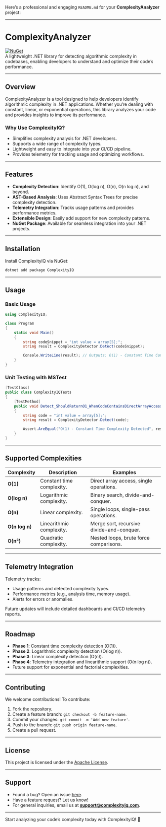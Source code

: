 Here’s a professional and engaging `README.md` for your **ComplexityAnalyzer** project:

---

# **ComplexityAnalyzer**

[![NuGet](https://img.shields.io/nuget/v/ComplexityAnalyzer)](https://www.nuget.org/packages/ComplexityAnalyzer)  
A lightweight .NET library for detecting algorithmic complexity in codebases, enabling developers to understand and optimize their code’s performance.

---

## **Overview**

ComplexityAnalyzer is a tool designed to help developers identify algorithmic complexity in .NET applications. Whether you’re dealing with constant, linear, or exponential operations, this library analyzes your code and provides insights to improve its performance.  

### **Why Use ComplexityIQ?**
- Simplifies complexity analysis for .NET developers.
- Supports a wide range of complexity types.
- Lightweight and easy to integrate into your CI/CD pipeline.
- Provides telemetry for tracking usage and optimizing workflows.

---

## **Features**
- **Complexity Detection**: Identify O(1), O(log n), O(n), O(n log n), and beyond.
- **AST-Based Analysis**: Uses Abstract Syntax Trees for precise complexity detection.
- **Telemetry Integration**: Tracks usage patterns and provides performance metrics.
- **Extensible Design**: Easily add support for new complexity patterns.
- **NuGet Package**: Available for seamless integration into your .NET projects.

---

## **Installation**

Install ComplexityIQ via NuGet:  
```bash
dotnet add package ComplexityIQ
```

---

## **Usage**

### **Basic Usage**
```csharp
using ComplexityIQ;

class Program
{
    static void Main()
    {
        string codeSnippet = "int value = array[5];";
        string result = ComplexityDetector.Detect(codeSnippet);

        Console.WriteLine(result); // Outputs: O(1) - Constant Time Complexity Detected
    }
}
```

### **Unit Testing with MSTest**
```csharp
[TestClass]
public class ComplexityIQTests
{
    [TestMethod]
    public void Detect_ShouldReturnO1_WhenCodeContainsDirectArrayAccess()
    {
        string code = "int value = array[5];";
        string result = ComplexityDetector.Detect(code);

        Assert.AreEqual("O(1) - Constant Time Complexity Detected", result);
    }
}
```

---

## **Supported Complexities**
| Complexity      | Description                              | Examples                              |
|------------------|------------------------------------------|---------------------------------------|
| **O(1)**         | Constant time complexity.                | Direct array access, single operations. |
| **O(log n)**     | Logarithmic complexity.                  | Binary search, divide-and-conquer.    |
| **O(n)**         | Linear complexity.                       | Single loops, single-pass operations. |
| **O(n log n)**   | Linearithmic complexity.                 | Merge sort, recursive divide-and-conquer. |
| **O(n²)**        | Quadratic complexity.                    | Nested loops, brute force comparisons.|

---

## **Telemetry Integration**
Telemetry tracks:
- Usage patterns and detected complexity types.
- Performance metrics (e.g., analysis time, memory usage).
- Alerts for errors or anomalies.

Future updates will include detailed dashboards and CI/CD telemetry reports.

---

## **Roadmap**
- **Phase 1**: Constant time complexity detection (O(1)).
- **Phase 2**: Logarithmic complexity detection (O(log n)).
- **Phase 3**: Linear complexity detection (O(n)).
- **Phase 4**: Telemetry integration and linearithmic support (O(n log n)).
- Future support for exponential and factorial complexities.

---

## **Contributing**
We welcome contributions! To contribute:
1. Fork the repository.
2. Create a feature branch: `git checkout -b feature-name`.
3. Commit your changes: `git commit -m 'Add new feature'`.
4. Push to the branch: `git push origin feature-name`.
5. Create a pull request.

---

## **License**
This project is licensed under the [Apache License](LICENSE).

---

## **Support**
- Found a bug? Open an issue [here](https://github.com/CraftedWithIntent/ComplexityIQ/issues).
- Have a feature request? Let us know!
- For general inquiries, email us at **support@complexityiq.com**.

---

Start analyzing your code’s complexity today with ComplexityIQ! 🚀

